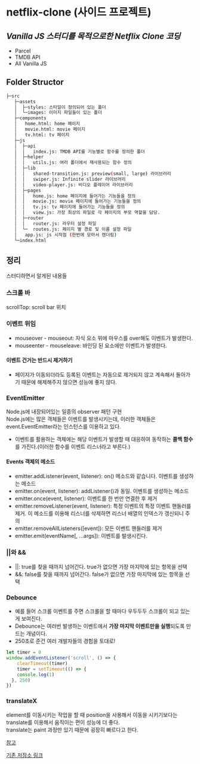 # netflix-clone (사이드 프로젝트)

## _Vanilla JS 스터디를 목적으로한 Netflix Clone 코딩_

- Parcel
- TMDB API
- All Vanilla JS

## Folder Structor

```sh
├─src
   ├─assets
   │  ├─styles: 스타일이 정의되어 있는 폴더
   │  └─images: 이미지 파일들이 있는 폴더
   ├─components
   │   home.html: home 페이지
   │   movie.html: movie 페이지
   │   tv.html: tv 페이지
   ├─js
   │  ├─api
   │  │   index.js: TMDB API를 기능별로 함수를 정의한 폴더
   │  ├─helper
   │  │   utils.js: 여러 폴더에서 재사용되는 함수 정의
   │  ├─lib
   │  │   shared-transition.js: preview(small, large) 라이브러리
   │  │   swiper.js: Infinite slider 라이브러리
   │  │   video-player.js: 비디오 플레이어 라이브러리
   │  ├─pages
   │  │   home.js: home 페이지에 들어가는 기능들을 정의
   │  │   movie.js: movie 페이지에 들어가는 기능들을 정의
   │  │   tv.js: tv 페이지에 들어가는 기능들을 정의
   │  │   view.js: 가장 최상의 파일로 각 페이지의 부모 역할을 담당.
   │  ├─router
   │  │   router.js: 라우터 설정 파일
   │  └─  routes.js: 페이지 별 경로 및 이름 설정 파일
   │   app.js: js 시작점 (한번에 모아서 렌더링)
   └─index.html
```


## 정리

스터디하면서 알게된 내용들
  
### 스크롤 바 
scrollTop: scroll bar 위치
  
### 이벤트 위임
* mouseover - mouseout: 자식 요소 위에 마우스를 over해도 이벤트가 발생한다.
* mouseenter - mouseleave: 바인딩 된 요소에만 이벤트가 발생한다.

#### 이벤트 건거는 반드시 제거하기
* 페이지가 이동되더라도 등록된 이벤트는 자동으로 제거되지 않고 계속해서 돌아가기 때문에 해제해주지 않으면 성능에 좋지 않다.
  
### EventEmitter 
Node.js에 내장되어있는 일종의 observer 패턴 구현  
Node.js에는 많은 객체들은 이벤트를 발생시키는데, 이러한 객체들은 event.EventEmitter라는 인스턴스를 이용하고 있다.
* 이벤트를 활용하는 객체에는 해당 이벤트가 발생할 때 대응하여 동작하는 **콜백 함수**를 가진다.(이러한 함수를 이벤트 리스너라고 부른다.)
  
#### Events 객체의 메소드
* emitter.addListener(event, listener): on() 메소드와 같습니다. 이벤트를 생성하는 메소드
* emitter.on(event, listener): addListener()과 동일. 이벤트를 생성하는 메소드
* emitter.once(event, listener): 이벤트를 한 번만 연결한 후 제거
* emitter.removeListener(event, listener): 특정 이벤트의 특정 이벤트 핸들러를 제거. 이 메소드를 이용해 리스너를 삭제하면 리스너 배열의 인덱스가 갱신되니 주의
* emitter.removeAllListeners([event]): 모든 이벤트 핸들러를 제거
* emitter.emit(eventName[, ...args]): 이벤트를 발생시킨다.
  
### ||와 &&
* ||: true를 찾을 때까지 넘어간다. true가 없으면 가장 마지막에 있는 항목을 선택
* &&: false를 찾을 때까지 넘어간다. false가 없으면 가장 마지막에 있는 항목을 선택

### Debounce
* 예를 들어 스크롤 이벤트를 주면 스크롤을 할 때마다 우두두두 스크롤이 되고 있는게 보여진다.
* Debounce는 여러번 발생하는 이벤트에서 **가장 마지막 이벤트만을 실행**되도록 만드는 개념이다.
* 250초로 준건 여러 개발자들의 경험을 토대로!

```javascript
let timer = 0
window.addEventListener('scroll', () => {
	clearTimeout(timer)
	timer = setTimeout(() => {
  	console.log(1)
  }, 250)
})
```
  
### translateX
element를 이동시키는 작업을 할 때 position을 사용해서 이동을 시키기보다는 translate를 이용해서 움직이는 편이 성능에 더 좋다.  
translate는 paint 과정만 있기 때문에 굉장히 빠르다고 한다.


  
[참고](https://edu.goorm.io/learn/lecture/557/%ED%95%9C-%EB%88%88%EC%97%90-%EB%81%9D%EB%82%B4%EB%8A%94-node-js/lesson/174362/event-%EB%AA%A8%EB%93%88)

[기존 저장소 링크](https://github.com/HyunYuJin/netflix-clone)
